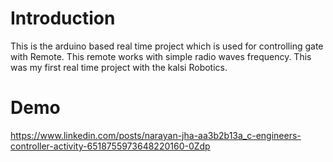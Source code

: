 # Introduction
This is the arduino based real time project which is used for controlling gate with Remote. This remote works with simple radio waves frequency. This was my first real time project with the kalsi Robotics.

# Demo
https://www.linkedin.com/posts/narayan-jha-aa3b2b13a_c-engineers-controller-activity-6518755973648220160-0Zdp
